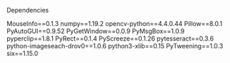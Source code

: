 
Dependencies


MouseInfo==0.1.3
numpy==1.19.2
opencv-python==4.4.0.44
Pillow==8.0.1
PyAutoGUI==0.9.52
PyGetWindow==0.0.9
PyMsgBox==1.0.9
pyperclip==1.8.1
PyRect==0.1.4
PyScreeze==0.1.26
pytesseract==0.3.6
python-imageseach-drov0==1.0.6
python3-xlib==0.15
PyTweening==1.0.3
six==1.15.0
